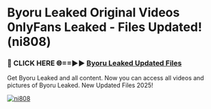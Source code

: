 # Byoru Leaked Original Videos 0nlyFans Leaked - Files Updated! (ni808)

<h3>🔴 CLICK HERE 🌐==►► <a href="https://tinyurl.com/ehrbuxhb" rel="nofollow">Byoru Leaked Updated Files</a></h3>

Get Byoru Leaked and all content. Now you can access all videos and pictures of Byoru Leaked. New Updated Files 2025!

[![ni808](https://i.imgur.com/lVYEuWS.gif)](https://tinyurl.com/ehrbuxhb)
